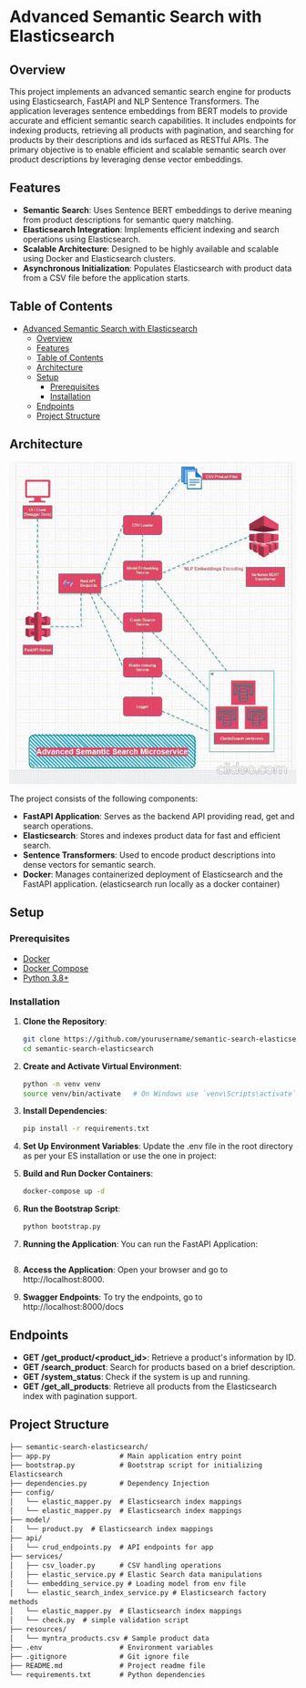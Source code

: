 # Advanced Semantic Search with Elasticsearch

## Overview

This project implements an advanced semantic search engine for products using Elasticsearch, FastAPI and NLP Sentence Transformers. The application leverages sentence embeddings from BERT models to provide accurate and efficient semantic search capabilities. It includes endpoints for indexing products, retrieving all products with pagination, and searching for products by their descriptions and ids surfaced as RESTful APIs. The primary objective is to enable efficient and scalable semantic search over product descriptions by leveraging dense vector embeddings.

## Features

- **Semantic Search**: Uses Sentence BERT embeddings to derive meaning from product descriptions for semantic query matching.
- **Elasticsearch Integration**: Implements efficient indexing and search operations using Elasticsearch.
- **Scalable Architecture**: Designed to be highly available and scalable using Docker and Elasticsearch clusters.
- **Asynchronous Initialization**: Populates Elasticsearch with product data from a CSV file before the application starts.

## Table of Contents

- [Advanced Semantic Search with Elasticsearch](#advanced-semantic-search-with-elasticsearch)
  - [Overview](#overview)
  - [Features](#features)
  - [Table of Contents](#table-of-contents)
  - [Architecture](#architecture)
  - [Setup](#setup)
    - [Prerequisites](#prerequisites)
    - [Installation](#installation)
  - [Endpoints](#endpoints)
  - [Project Structure](#project-structure)

## Architecture
![](diagrams/architecture.gif)

The project consists of the following components:

- **FastAPI Application**: Serves as the backend API providing read, get and search operations.
- **Elasticsearch**: Stores and indexes product data for fast and efficient search.
- **Sentence Transformers**: Used to encode product descriptions into dense vectors for semantic search.
- **Docker**: Manages containerized deployment of Elasticsearch and the FastAPI application. (elasticsearch run locally as a docker container)

## Setup

### Prerequisites

- [Docker](https://www.docker.com/)
- [Docker Compose](https://docs.docker.com/compose/)
- [Python 3.8+](https://www.python.org/)

### Installation

1. **Clone the Repository**:
   ```sh
   git clone https://github.com/yourusername/semantic-search-elasticsearch.git
   cd semantic-search-elasticsearch

2. **Create and Activate Virtual Environment**:

    ```sh
    python -m venv venv
    source venv/bin/activate   # On Windows use `venv\Scripts\activate`

3. **Install Dependencies**:

    ```sh
    pip install -r requirements.txt
4. **Set Up Environment Variables**:
    Update the .env file in the root directory as per your ES installation or use the one in project:

5. **Build and Run Docker Containers**:
    ```sh
    docker-compose up -d

6. **Run the Bootstrap Script**:
    ```sh
    python bootstrap.py

7. **Running the Application**:
    You can run the FastAPI Application:
    ```sh uvicorn app:app --reload

8. **Access the Application**:
    Open your browser and go to http://localhost:8000.

9. **Swagger Endpoints**:
    To try the endpoints, go to http://localhost:8000/docs
    

## Endpoints
- **GET /get_product/<product_id>**: Retrieve a product's information by ID.
- **GET /search_product**: Search for products based on a brief description.
- **GET /system_status**: Check if the system is up and running.
- **GET /get_all_products**: Retrieve all products from the Elasticsearch index with pagination support.

## Project Structure

    ├── semantic-search-elasticsearch/
    ├── app.py                 # Main application entry point
    ├── bootstrap.py           # Bootstrap script for initializing Elasticsearch
    ├── dependencies.py        # Dependency Injection
    ├── config/
    │   └── elastic_mapper.py  # Elasticsearch index mappings
    │   └── elastic_mapper.py  # Elasticsearch index mappings
    ├── model/
    │   └── product.py  # Elasticsearch index mappings
    ├── api/
    │   └── crud_endpoints.py  # API endpoints for app
    ├── services/
    │   ├── csv_loader.py      # CSV handling operations
    │   ├── elastic_service.py # Elastic Search data manipulations
    │   └── embedding_service.py # Loading model from env file
    │   └── elastic_search_index_service.py # Elasticsearch factory methods 
    │   └── elastic_mapper.py  # Elasticsearch index mappings
    │   └── check.py  # simple validation script
    ├── resources/
    │   └── myntra_products.csv # Sample product data
    ├── .env                   # Environment variables
    ├── .gitignore             # Git ignore file
    ├── README.md              # Project readme file
    └── requirements.txt       # Python dependencies


